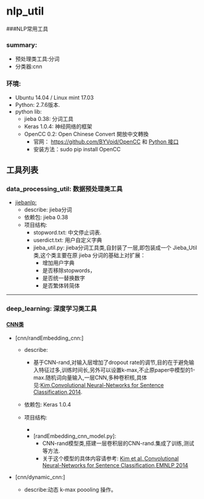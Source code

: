 # nlp_util
###NLP常用工具

### summary:
- 预处理类工具:分词
- 分类器:cnn

### 环境:
- Ubuntu 14.04 / Linux mint 17.03
- Python: 2.7.6版本.
- python lib: 
    - jieba 0.38: 分词工具
    - Keras 1.0.4: 神经网络的框架
    - OpenCC 0.2: Open Chinese Convert 開放中文轉換
        - 官网： https://github.com/BYVoid/OpenCC 和 [Python 接口](https://github.com/lepture/opencc-python)
        - 安装方法：sudo pip install OpenCC

## 工具列表

### data_processing_util: 数据预处理类工具

- [jiebanlp:](https://github.com/JDwangmo/nlp_util/tree/master/data_processing_util/jiebanlp)
    - describe: jieba分词
    - 依赖包: jieba 0.38
    - 项目结构:
        - stopword.txt: 中文停止词表.
        - userdict.txt: 用户自定义字典
        - jieba_util.py: jieba分词工具类,自封装了一层,即包装成一个 Jieba_Util类,这个类主要在原 jieba 分词的基础上对扩展：
            - 增加用户字典
            - 是否移除stopwords，
            - 是否统一替换数字 
            - 是否繁体转简体
        
    
    
---------------
### deep_learning: 深度学习类工具

#### [CNN类](https://github.com/JDwangmo/nlp_util/tree/master/deep_learning/cnn/)
- [cnn/randEmbedding_cnn:]
    - describe: 
        - 基于CNN-rand,对输入层增加了dropout rate的调节,目的在于避免输入特征过多,训练时间长,另外可以设置k-max,不止原paper中模型的1-max.随机词向量输入,一层CNN,多种卷积核,具体见:[Kim,Convolutional Neural-Networks for Sentence Classification,2014](https://github.com/JDwangmo/coprocessor#2convolutional-neural-networks-for-sentence-classification).
    
    - 依赖包: Keras 1.0.4
    - 项目结构:
        - [feature_encoder.py]: 特征编码类,将原始输入的句子转换为补齐的字典索引的形式,使用0补长.
        - [randEmbedding_cnn_model.py]:
            - CNN-rand模型类,搭建一层卷积层的CNN-rand.集成了训练,测试等方法.
            - 关于这个模型的具体内容请参考: [Kim et al.,Convolutional Neural-Networks for Sentence Classification,EMNLP 2014](https://github.com/JDwangmo/coprocessor#2convolutional-neural-networks-for-sentence-classification)
    
- [cnn/dynamic_cnn:]
    - describe:动态 k-max poooling 操作。
